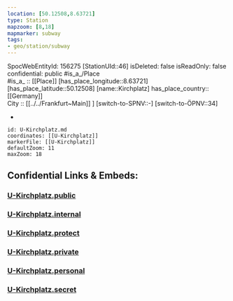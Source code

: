 ```yaml
---
location: [50.12508,8.63721] 
type: Station 
mapzoom: [8,18] 
mapmarker: subway 
tags:
- geo/station/subway
---
```

SpocWebEntityId: 156275
[StationUId::46] 
isDeleted: false
isReadOnly: false
confidential: public
#is_a_/Place  
#is_a_ :: [[Place]] 
[has_place_longitude::8.63721] 
[has_place_latitude::50.12508] 
[name::Kirchplatz] 
has_place_country:: [[Germany]]  
City :: [[../../Frankfurt~Main]] ] 
[switch-to-SPNV::-] 
[switch-to-ÖPNV::34] 

-

```leaflet
id: U-Kirchplatz.md
coordinates: [[U-Kirchplatz]] 
markerFile: [[U-Kirchplatz]] 
defaultZoom: 11 
maxZoom: 18
```


## Confidential Links & Embeds: 

### [U-Kirchplatz.public](/_public/\Earth\Continent\Europe\Europe~Central\Germany\Germany~West\Hessen\counties~Hessen\Frankfurt~Main\Stations-FFM~UU-Kirchplatz.public.md) 

### [U-Kirchplatz.internal](/_internal/\Earth\Continent\Europe\Europe~Central\Germany\Germany~West\Hessen\counties~Hessen\Frankfurt~Main\Stations-FFM~UU-Kirchplatz.internal.md) 

### [U-Kirchplatz.protect](/_protect/\Earth\Continent\Europe\Europe~Central\Germany\Germany~West\Hessen\counties~Hessen\Frankfurt~Main\Stations-FFM~UU-Kirchplatz.protect.md) 

### [U-Kirchplatz.private](/_private/\Earth\Continent\Europe\Europe~Central\Germany\Germany~West\Hessen\counties~Hessen\Frankfurt~Main\Stations-FFM~UU-Kirchplatz.private.md) 

### [U-Kirchplatz.personal](/_personal/\Earth\Continent\Europe\Europe~Central\Germany\Germany~West\Hessen\counties~Hessen\Frankfurt~Main\Stations-FFM~UU-Kirchplatz.personal.md) 

### [U-Kirchplatz.secret](/_secret/\Earth\Continent\Europe\Europe~Central\Germany\Germany~West\Hessen\counties~Hessen\Frankfurt~Main\Stations-FFM~UU-Kirchplatz.secret.md)


